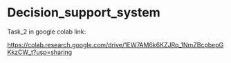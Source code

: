 # Decision_support_system
Task_2 in google colab link: 

https://colab.research.google.com/drive/1EW7AM6k6KZJRq_1NmZBcpbepGKkzCW_t?usp=sharing